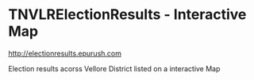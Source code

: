 # TNVLRElectionResults - Interactive Map
http://electionresults.epurush.com

Election results acorss Vellore District listed on a interactive Map
